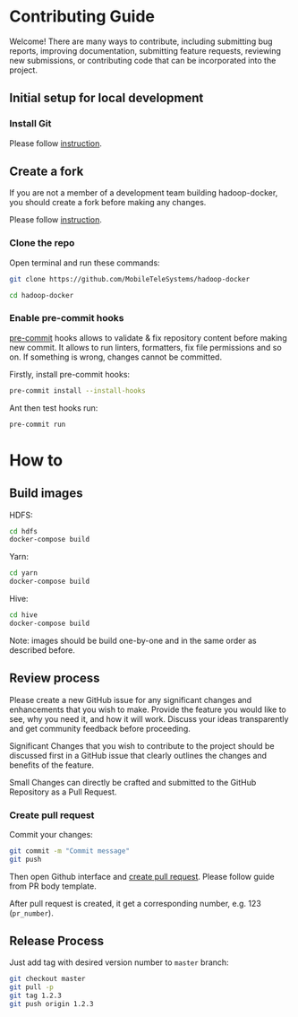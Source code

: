 # Contributing Guide

Welcome! There are many ways to contribute, including submitting bug
reports, improving documentation, submitting feature requests, reviewing
new submissions, or contributing code that can be incorporated into the
project.

## Initial setup for local development

### Install Git

Please follow
[instruction](https://docs.github.com/en/get-started/quickstart/set-up-git).

## Create a fork

If you are not a member of a development team building hadoop-docker,
you should create a fork before making any changes.

Please follow
[instruction](https://docs.github.com/en/get-started/quickstart/fork-a-repo).

### Clone the repo

Open terminal and run these commands:

```bash
git clone https://github.com/MobileTeleSystems/hadoop-docker

cd hadoop-docker
```

### Enable pre-commit hooks

[pre-commit](https://pre-commit.com/) hooks allows to validate & fix
repository content before making new commit. It allows to run linters,
formatters, fix file permissions and so on. If something is wrong,
changes cannot be committed.

Firstly, install pre-commit hooks:

```bash
pre-commit install --install-hooks
```

Ant then test hooks run:

```bash
pre-commit run
```

# How to

## Build images

HDFS:

```bash
cd hdfs
docker-compose build
```

Yarn:

```bash
cd yarn
docker-compose build
```

Hive:

```bash
cd hive
docker-compose build
```

Note: images should be build one-by-one and in the same order as described before.

## Review process

Please create a new GitHub issue for any significant changes and
enhancements that you wish to make. Provide the feature you would like
to see, why you need it, and how it will work. Discuss your ideas
transparently and get community feedback before proceeding.

Significant Changes that you wish to contribute to the project should be
discussed first in a GitHub issue that clearly outlines the changes and
benefits of the feature.

Small Changes can directly be crafted and submitted to the GitHub
Repository as a Pull Request.

### Create pull request

Commit your changes:

```bash
git commit -m "Commit message"
git push
```

Then open Github interface and [create pull request](https://docs.github.com/en/get-started/quickstart/contributing-to-projects#making-a-pull-request).
Please follow guide from PR body template.

After pull request is created, it get a corresponding number, e.g. 123
(`pr_number`).

## Release Process

Just add tag with desired version number to ``master`` branch:

```bash
git checkout master
git pull -p
git tag 1.2.3
git push origin 1.2.3
```

